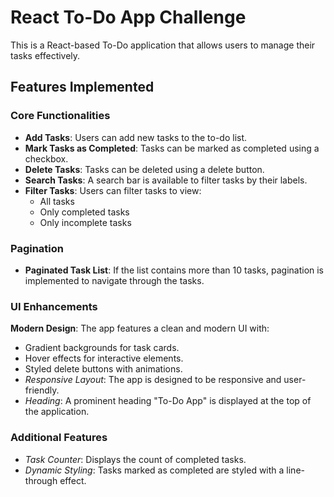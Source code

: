 # React To-Do App Challenge

This is a React-based To-Do application that allows users to manage their tasks effectively. 

## Features Implemented

### Core Functionalities
- **Add Tasks**: Users can add new tasks to the to-do list.
- **Mark Tasks as Completed**: Tasks can be marked as completed using a checkbox.
- **Delete Tasks**: Tasks can be deleted using a delete button.
- **Search Tasks**: A search bar is available to filter tasks by their labels.
- **Filter Tasks**: Users can filter tasks to view:
  - All tasks
  - Only completed tasks
  - Only incomplete tasks

### Pagination
- **Paginated Task List**: If the list contains more than 10 tasks, pagination is implemented to navigate through the tasks.

### UI Enhancements
 **Modern Design**: The app features a clean and modern UI with:
  - Gradient backgrounds for task cards.
  - Hover effects for interactive elements.
  - Styled delete buttons with animations.
- *Responsive Layout*: The app is designed to be responsive and user-friendly.
- *Heading*: A prominent heading "To-Do App" is displayed at the top of the application.

### Additional Features
- *Task Counter*: Displays the count of completed tasks.
- *Dynamic Styling*: Tasks marked as completed are styled with a line-through effect.